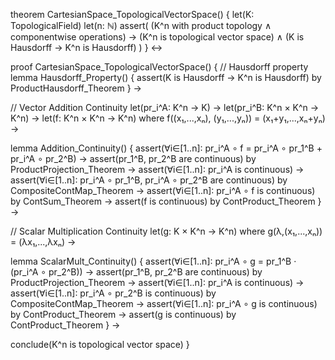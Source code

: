 theorem CartesianSpace_TopologicalVectorSpace() {
  let(K: TopologicalField)
  let(n: ℕ)
  assert(
    (K^n with product topology ∧ 
     componentwise operations) →
    (K^n is topological vector space) ∧
    (K is Hausdorff → K^n is Hausdorff)
  )
} ↔

proof CartesianSpace_TopologicalVectorSpace() {
  // Hausdorff property
  lemma Hausdorff_Property() {
    assert(K is Hausdorff →
           K^n is Hausdorff) by ProductHausdorff_Theorem
  } →

  // Vector Addition Continuity
  let(pr_i^A: K^n → K) →
  let(pr_i^B: K^n × K^n → K^n) →
  let(f: K^n × K^n → K^n) where
    f((x₁,...,xₙ), (y₁,...,yₙ)) = (x₁+y₁,...,xₙ+yₙ) →
  
  lemma Addition_Continuity() {
    assert(∀i∈[1..n]: pr_i^A ∘ f = pr_i^A ∘ pr_1^B + pr_i^A ∘ pr_2^B) →
    assert(pr_1^B, pr_2^B are continuous) by ProductProjection_Theorem →
    assert(∀i∈[1..n]: pr_i^A is continuous) →
    assert(∀i∈[1..n]: pr_i^A ∘ pr_1^B, pr_i^A ∘ pr_2^B are continuous) by CompositeContMap_Theorem →
    assert(∀i∈[1..n]: pr_i^A ∘ f is continuous) by ContSum_Theorem →
    assert(f is continuous) by ContProduct_Theorem
  } →

  // Scalar Multiplication Continuity
  let(g: K × K^n → K^n) where
    g(λ,(x₁,...,xₙ)) = (λx₁,...,λxₙ) →
  
  lemma ScalarMult_Continuity() {
    assert(∀i∈[1..n]: pr_i^A ∘ g = pr_1^B · (pr_i^A ∘ pr_2^B)) →
    assert(pr_1^B, pr_2^B are continuous) by ProductProjection_Theorem →
    assert(∀i∈[1..n]: pr_i^A is continuous) →
    assert(∀i∈[1..n]: pr_i^A ∘ pr_2^B is continuous) by CompositeContMap_Theorem →
    assert(∀i∈[1..n]: pr_i^A ∘ g is continuous) by ContProduct_Theorem →
    assert(g is continuous) by ContProduct_Theorem
  } →

  conclude(K^n is topological vector space)
}
